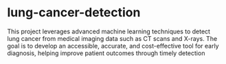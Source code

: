 # lung-cancer-detection
This project leverages advanced machine learning techniques to detect lung cancer from medical imaging data such as CT scans and X-rays. The goal is to develop an accessible, accurate, and cost-effective tool for early diagnosis, helping improve patient outcomes through timely detection
